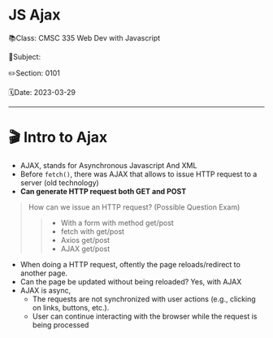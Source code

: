 # JS Ajax

📚Class: CMSC 335 Web Dev with Javascript

📘Subject: <a href="https://github.com/lamula21/cheat-sheets/blob/main/"></a>

✏️Section: 0101

🗓️Date: 2023-03-29

---

# 🎬 Intro to Ajax
- AJAX, stands for Asynchronous Javascript And XML
- Before `fetch()`, there was AJAX that allows to issue HTTP request to a server (old technology)
- **Can generate HTTP request both GET and POST**

> How can we issue an HTTP request? (Possible Question Exam)
> > - With a form with method get/post
> > - fetch with get/post
> > - Axios get/post
> > - AJAX get/post

- When doing a HTTP request, oftently the page reloads/redirect to another page.
- Can the page be updated without being reloaded? Yes, with AJAX
- AJAX is async,
	- The requests are not synchronized with user actions (e.g., clicking on links, buttons, etc.). 
	- User can continue interacting with the browser while the request is being processed
